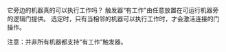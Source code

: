 <lore>
它旁边的机器真的可以执行工作吗？
</lore>
<no_lore>
触发器“有工作”由任意放置在可运行机器旁的逻辑门提供。
</no_lore>

<chapter name="条件"/>
选定时，只有当相邻的机器可以执行工作时，才会激活连接的门操作。

注意：并非所有机器都支持“有工作”触发器。
